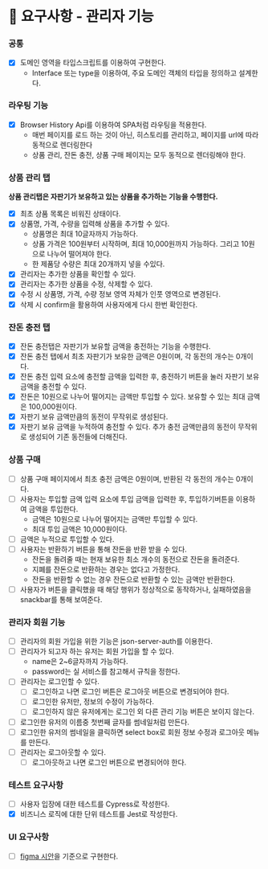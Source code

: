 # 🎯 요구사항 - 관리자 기능

### 공통

- [x] 도메인 영역을 타입스크립트를 이용하여 구현한다.
  - Interface 또는 type을 이용하여, 주요 도메인 객체의 타입을 정의하고 설계한다.

### 라우팅 기능

- [x] Browser History Api를 이용하여 SPA처럼 라우팅을 적용한다.
  - 매번 페이지를 로드 하는 것이 아닌, 히스토리를 관리하고, 페이지를 url에 따라 동적으로 렌더링한다
  - 상품 관리, 잔돈 충전, 상품 구매 페이지는 모두 동적으로 렌더링해야 한다.

### 상품 관리 탭

**상품 관리탭은 자판기가 보유하고 있는 상품을 추가하는 기능을 수행한다.**

- [x] 최초 상품 목록은 비워진 상태이다.
- [x] 상품명, 가격, 수량을 입력해 상품을 추가할 수 있다.
  - 상품명은 최대 10글자까지 가능하다.
  - 상품 가격은 100원부터 시작하며, 최대 10,000원까지 가능하다. 그리고 10원으로 나누어 떨어져야 한다.
  - 한 제품당 수량은 최대 20개까지 넣을 수있다.
- [x] 관리자는 추가한 상품을 확인할 수 있다.
- [x] 관리자는 추가한 상품을 수정, 삭제할 수 있다.
- [x] 수정 시 상품명, 가격, 수량 정보 영역 자체가 인풋 영역으로 변경된다.
- [x] 삭제 시 confirm을 활용하여 사용자에게 다시 한번 확인한다.

### 잔돈 충전 탭

- [x] 잔돈 충전탭은 자판기가 보유할 금액을 충전하는 기능을 수행한다.
- [x] 잔돈 충전 탭에서 최초 자판기가 보유한 금액은 0원이며, 각 동전의 개수는 0개이다.
- [x] 잔돈 충전 입력 요소에 충전할 금액을 입력한 후, 충전하기 버튼을 눌러 자판기 보유 금액을 충전할 수 있다.
- [x] 잔돈은 10원으로 나누어 떨어지는 금액만 투입할 수 있다. 보유할 수 있는 최대 금액은 100,000원이다.
- [x] 자판기 보유 금액만큼의 동전이 무작위로 생성된다.
- [x] 자판기 보유 금액을 누적하여 충전할 수 있다. 추가 충전 금액만큼의 동전이 무작위로 생성되어 기존 동전들에 더해진다.

### 상품 구매

- [ ] 상품 구매 페이지에서 최초 충전 금액은 0원이며, 반환된 각 동전의 개수는 0개이다.
- [ ] 사용자는 투입할 금액 입력 요소에 투입 금액을 입력한 후, 투입하기버튼을 이용하여 금액을 투입한다.
  - 금액은 10원으로 나누어 떨어지는 금액만 투입할 수 있다.
  - 최대 투입 금액은 10,000원이다.
- [ ] 금액은 누적으로 투입할 수 있다.
- [ ] 사용자는 반환하기 버튼을 통해 잔돈을 반환 받을 수 있다.
  - 잔돈을 돌려줄 때는 현재 보유한 최소 개수의 동전으로 잔돈을 돌려준다.
  - 지폐를 잔돈으로 반환하는 경우는 없다고 가정한다.
  - 잔돈을 반환할 수 없는 경우 잔돈으로 반환할 수 있는 금액만 반환한다.
- [ ] 사용자가 버튼을 클릭했을 때 해당 행위가 정상적으로 동작하거나, 실패하였음을 snackbar를 통해 보여준다.

### 관리자 회원 기능

- [ ] 관리자의 회원 가입을 위한 기능은 json-server-auth를 이용한다.
- [ ] 관리자가 되고자 하는 유저는 회원 가입을 할 수 있다.
  - name은 2~6글자까지 가능하다.
  - password는 실 서비스를 참고해서 규칙을 정한다.
- [ ] 관리자는 로그인할 수 있다.
  - [ ] 로그인하고 나면 로그인 버튼은 로그아웃 버튼으로 변경되어야 한다.
  - [ ] 로그인한 유저만, 정보의 수정이 가능하다.
  - [ ] 로그인하지 않은 유저에게는 로그인 외 다른 관리 기능 버튼은 보이지 않는다.
- [ ] 로그인한 유저의 이름중 첫번째 글자를 썸네일처럼 만든다.
- [ ] 로그인한 유저의 썸네일을 클릭하면 select box로 회원 정보 수정과 로그아웃 메뉴를 만든다.
- [ ] 관리자는 로그아웃할 수 있다.
  - [ ] 로그아웃하고 나면 로그인 버튼으로 변경되어야 한다.

### 테스트 요구사항

- [ ] 사용자 입장에 대한 테스트를 Cypress로 작성한다.
- [x] 비즈니스 로직에 대한 단위 테스트를 Jest로 작성한다.

### UI 요구사항

- [ ] [figma 시안](https://www.figma.com/file/uduGjrly94dKOdzUmAXU0Q/%EB%A0%88%EB%B2%A81-%EB%AF%B8%EC%85%98-%EB%94%94%EC%9E%90%EC%9D%B8?node-id=4:35)을 기준으로 구현한다.
